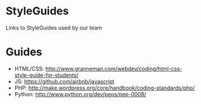 StyleGuides
===========

Links to StyleGuides used by our team

Guides
==

* HTML/CSS: http://www.granneman.com/webdev/coding/html-css-style-guide-for-students/
* JS: https://github.com/airbnb/javascript
* PHP: http://make.wordpress.org/core/handbook/coding-standards/php/
* Python: http://www.python.org/dev/peps/pep-0008/ 
